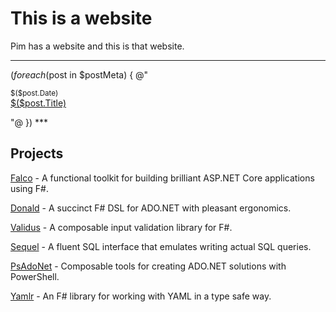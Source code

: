 # This is a website

<p class="big">Pim has a website and this is that website.</p>

***
$(foreach($post in $postMeta) {
@"
<p>
    <small class="muted monospace">$($post.Date)</small>
    <br /><a href="$($post.Url)">$($post.Title)</a>
</p>
"@
})
***

## Projects
[Falco](//github.com/pimbrouwers/Falco) - A functional toolkit for building brilliant ASP.NET Core applications using F#.

[Donald](//github.com/pimbrouwers/Donald) - A succinct F# DSL for ADO.NET with pleasant ergonomics.

[Validus](//github.com/pimbrouwers/Validus) - A composable input validation library for F#.

[Sequel](//github.com/pimbrouwers/Sequel) - A fluent SQL interface that emulates writing actual SQL queries.

[PsAdoNet](//github.com/pimbrouwers/PsAdoNet) - Composable tools for creating ADO.NET solutions with PowerShell.

[Yamlr](//github.com/pimbrouwers/Yamlr) - An F# library for working with YAML in a type safe way.